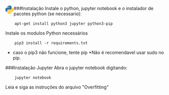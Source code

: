 ###Instalação 
<a href="https://www.python.org" target="_blank"> <img align="left" alt="Python" width="26px" src="https://github.com/Aakarsh-B/trying-repos/blob/master/python-5.svg?raw=true"/> </a>
Instale o python, jupyter notebook e o instalador de pacotes python (se necessario):
```
	apt-get install python3 jupyter python3-pip
```
Instale os modulos Python necessários
```
	pip3 install -r requirements.txt
```
* caso o pip3 não funcione, tente pip
*Não é recomendavel usar sudo no pip.

###Instalação Jupyter
Abra o jupyter notebook digitando:
```
	jupyter notebook
```
Leia e siga as instruções do arquivo "Overfitting"
